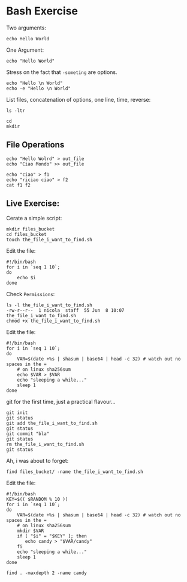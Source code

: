 # Bash Exercise
Two arguments:
```
echo Hello World
```
One Argument:
```
echo "Hello World"
```
Stress on the fact that `-someting` are options.
```
echo "Hello \n World"
echo -e "Hello \n World"
```
List files, concatenation of options, one line, time, reverse:
```
ls -ltr
```
```
cd
mkdir
```
## File Operations
```
echo "Hello Wolrd" > out_file
echo "Ciao Mondo" >> out_file
```
```
echo "ciao" > f1
echo "riciao ciao" > f2
cat f1 f2
```
## Live Exercise:
Cerate a simple script:
```
mkdir files_bucket
cd files_bucket
touch the_file_i_want_to_find.sh
```
Edit the file:
```
#!/bin/bash
for i in `seq 1 10`;
do
    echo $i
done
```
Check `Permissions`:
```
ls -l the_file_i_want_to_find.sh
-rw-r--r--  1 nicola  staff  55 Jun  8 10:07 the_file_i_want_to_find.sh
chmod +x the_file_i_want_to_find.sh 
```
Edit the file:
```
#!/bin/bash
for i in `seq 1 10`;
do
    VAR=$(date +%s | shasum | base64 | head -c 32) # watch out no spaces in the =
    # on linux sha256sum
    echo $VAR > $VAR
    echo "sleeping a while..."
    sleep 1
done
```
git for the first time, just a practical flavour...
```
git init
git status
git add the_file_i_want_to_find.sh
git status
git commit "bla"
git status
rm the_file_i_want_to_find.sh
git status
```
Ah, i was about to forget:
```
find files_bucket/ -name the_file_i_want_to_find.sh
```
Edit the file:
```
#!/bin/bash
KEY=$(( $RANDOM % 10 ))
for i in `seq 1 10`;
do
    VAR=$(date +%s | shasum | base64 | head -c 32) # watch out no spaces in the =
    # on linux sha256sum
    mkdir $VAR
    if [ "$i" = "$KEY" ]; then
       echo candy > "$VAR/candy"
    fi
    echo "sleeping a while..."
    sleep 1
done
```
```
find . -maxdepth 2 -name candy
```

